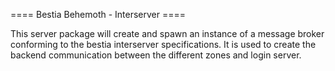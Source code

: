==== Bestia Behemoth - Interserver ====

This server package will create and spawn an instance of a message broker conforming 
to the bestia interserver specifications. It is used to create the backend communication 
between the different zones and login server.